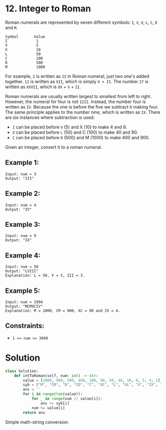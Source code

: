 # 12. Integer to Roman

Roman numerals are represented by seven different symbols: `I`, `V`, `X`, `L`, `C`, `D` and `M`.

```
Symbol       Value
I             1
V             5
X             10
L             50
C             100
D             500
M             1000
```

For example, `2` is written as `II` in Roman numeral, just two one's added together. `12` is written as `XII`, which is simply `X + II`. The number `27` is written as `XXVII`, which is `XX` + `V` + `II`.

Roman numerals are usually written largest to smallest from left to right. However, the numeral for four is not `IIII`. Instead, the number four is written as `IV`. Because the one is before the five we subtract it making four. The same principle applies to the number nine, which is written as `IX`. There are six instances where subtraction is used:

- `I` can be placed before `V` (5) and X (10) to make 4 and 9. 
- `X` can be placed before `L` (50) and C (100) to make 40 and 90. 
- `C` can be placed before `D` (500) and M (1000) to make 400 and 900.

Given an integer, convert it to a roman numeral.

## Example 1:
```
Input: num = 3
Output: "III"
```

## Example 2:
```
Input: num = 4
Output: "IV"
```

## Example 3:
```
Input: num = 9
Output: "IX"
```

## Example 4:
```
Input: num = 58
Output: "LVIII"
Explanation: L = 50, V = 5, III = 3.
```

## Example 5:
```
Input: num = 1994
Output: "MCMXCIV"
Explanation: M = 1000, CM = 900, XC = 90 and IV = 4.
```

## Constraints:
- `1 <= num <= 3999`

# Solution
```python
class Solution:
    def intToRoman(self, num: int) -> str:
        value = [1000, 900, 500, 400, 100, 90, 50, 40, 10, 9, 5, 4, 1]
        syb = ["M", "CM", "D", "CD", "C", "XC", "L", "XL", "X", "IX", "V", "IV", "I"]
        ans = ''
        for i in range(len(value)):
            for _ in range(num // value[i]):
                ans += syb[i]
            num %= value[i]
        return ans
```
Simple math-string conversion.
